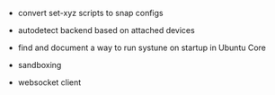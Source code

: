 * convert set-xyz scripts to snap configs

* autodetect backend based on attached devices

* find and document a way to run systune on startup in Ubuntu Core

* sandboxing

* websocket client

